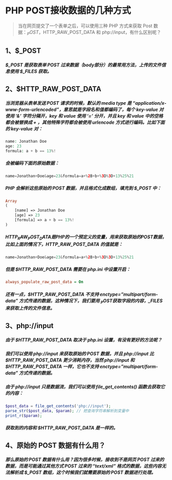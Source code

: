 # PHP POST接收数据的几种方式
> 当在网页提交了一个表单之后，可以使用三种 PHP 方式来获取 Post 数据：$_POST，$HTTP_RAW_POST_DATA 和 php://input，有什么区别呢？
## 1、$_POST

##### $_POST 是获取表单 POST 过来数据（body部分）的最常用方法，上传的文件信息使用 $_FILES 获取。

## 2、$HTTP_RAW_POST_DATA

##### 当浏览器从表单发送 POST 请求的时候，默认的 media type 是 “application/x-www-form-urlencoded”，意思就是字段名和值都编码了，每个 key-value 对使用 ‘&’ 字符分隔开，key 和 value 使用 ‘=’ 分开，并且 key 和 value 中的空格都会被替换成 + ，其他特殊字符都会被使用 urlencode 方式进行编码。比如下面的 key-value 对：
```php
name: Jonathan Doe
age: 23
formula: a + b == 13%!
```
##### 会被编码下面的原始数据：
```php
name=Jonathan+Doe&age=23&formula=a+%2B+b+%3D%3D+13%25%21
```
##### PHP 会解析这些原始的 POST 数据，并且格式化成数组，填充到 $_POST 中：
```php
Array
(
    [name] => Jonathan Doe
    [age] => 23
    [formula] => a + b == 13%!
)
```
##### $HTTP_RAW_POST_DATA 是 PHP 的一个预定义的变量，用来获取原始的 POST 数据，比如上面的情况下，$HTTP_RAW_POST_DATA 的值就是：
```php
name=Jonathan+Doe&age=23&formula=a+%2B+b+%3D%3D+13%25%21
```
##### 但是 $HTTP_RAW_POST_DATA 需要在 php.ini 中设置开启：
```ini
always_populate_raw_post_data = On
```
##### 还有一点，$HTTP_RAW_POST_DATA 不支持 enctype=”multipart/form-data” 方式传递的数据，这种情况下，我们要用 $_POST 获取字段的内容，$_FILES 来获取上传的文件信息。

## 3、php://input

##### 由于 $HTTP_RAW_POST_DATA 取决于 php.ini 设置，有没有更好的方法呢？
      
##### 我们可以使用 php://input 来获取原始的 POST 数据，并且 php://input 比 $HTTP_RAW_POST_DATA 更少消耗内存，当然 php://input 和 $HTTP_RAW_POST_DATA 一样，它也不支持 enctype=”multipart/form-data” 方式传递的数据。
##### 由于 php://input 只是数据流，我们可以使用 file_get_contents() 函数去获取它的内容：
```php
$post_data = file_get_contents('php://input');
parse_str($post_data, $param); // 把查询字符串解析到变量中
print_r($param);
```
##### 获取到的内容和 $HTTP_RAW_POST_DATA 是一样的。
## 4、原始的 POST 数据有什么用？
##### 那么原始的 POST 数据有什么用？因为很多时候，接收到不是网页 POST 过来的数据，而是可能通过其他方式 POST 过来的 “text/xml” 格式的数据，这些内容无法解析成 $_POST 数组，这个时候我们就需要原始的 POST 数据进行处理。


